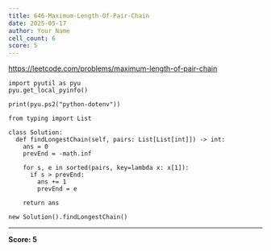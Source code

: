 ```yaml
---
title: 646-Maximum-Length-Of-Pair-Chain
date: 2025-05-17
author: Your Name
cell_count: 6
score: 5
---
```


https://leetcode.com/problems/maximum-length-of-pair-chain


```
import pyutil as pyu
pyu.get_local_pyinfo()
```


```
print(pyu.ps2("python-dotenv"))
```


```
from typing import List
```


```
class Solution:
  def findLongestChain(self, pairs: List[List[int]]) -> int:
    ans = 0
    prevEnd = -math.inf

    for s, e in sorted(pairs, key=lambda x: x[1]):
      if s > prevEnd:
        ans += 1
        prevEnd = e

    return ans
```


```
new Solution().findLongestChain()
```


---
**Score: 5**